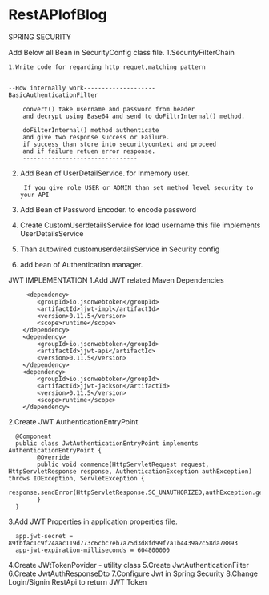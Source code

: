 # RestAPIofBlog

SPRING SECURITY


Add Below all Bean in SecurityConfig class file.
1.SecurityFilterChain

    1.Write code for regarding http requet,matching pattern
    
    
    --How internally work--------------------
    BasicAuthenticationFilter
        
        convert() take username and password from header
        and decrypt using Base64 and send to doFiltrInternal() method.

        doFilterInternal() method authenticate
        and give two response success or Failure.
        if success than store into securitycontext and proceed
        and if failure retuen error response.
        --------------------------------


2. Add Bean of UserDetailService. for Inmemory user. 

        If you give role USER or ADMIN than set method level security to your API
3. Add Bean of Password Encoder. to encode password 
4. Create CustomUserdetailsService for load username this file implements UserDetailsService
5. Than autowired customuserdetailsService in Security config
6. add bean of Authentication manager.


JWT IMPLEMENTATION
1.Add JWT related Maven Dependencies
   
         <dependency>
			<groupId>io.jsonwebtoken</groupId>
			<artifactId>jjwt-impl</artifactId>
			<version>0.11.5</version>
			<scope>runtime</scope>
		</dependency>
		<dependency>
			<groupId>io.jsonwebtoken</groupId>
			<artifactId>jjwt-api</artifactId>
			<version>0.11.5</version>
		</dependency>
		<dependency>
			<groupId>io.jsonwebtoken</groupId>
			<artifactId>jjwt-jackson</artifactId>
			<version>0.11.5</version>
			<scope>runtime</scope>
		</dependency>

2.Create JWT AuthenticationEntryPoint

      @Component
      public class JwtAuthenticationEntryPoint implements AuthenticationEntryPoint {
            @Override
            public void commence(HttpServletRequest request, HttpServletResponse response, AuthenticationException authException) throws IOException, ServletException {
               response.sendError(HttpServletResponse.SC_UNAUTHORIZED,authException.getMessage());
            }
      }

3.Add JWT Properties in application properties file.
         
      app.jwt-secret = 89fbfac1c9f24aac119d773c6cbc7eb7a75d3d8fd99f7a1b4439a2c58da78893
      app-jwt-expiration-milliseconds = 604800000

4.Create JWtTokenPovider - utility class
5.Create JwtAuthenticationFilter
6.Create JwtAuthResponseDto
7.Configure Jwt in Spring Security
8.Change Login/Signin RestApi to return JWT Token


